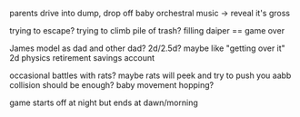parents drive into dump, drop off baby
orchestral music -> reveal it's gross

trying to escape?
trying to climb pile of trash?
filling daiper == game over

James model as dad and other dad?
2d/2.5d?
maybe like "getting over it"
2d physics
retirement savings account

occasional battles with rats? maybe rats will peek and try to push you
aabb collision should be enough?
baby movement hopping?

game starts off at night but ends at dawn/morning


